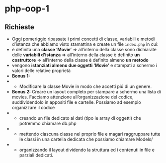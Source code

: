 php-oop-1
===

## Richieste

- Oggi pomeriggio ripassate i primi concetti di classe, variabili e metodi d’istanza che abbiamo visto stamattina e create un file `index.php` in cui:
 - è definita una **classe ‘Movie’**
   => all’interno della classe sono dichiarate delle **variabili d’istanza**
   => all’interno della classe è definito **un costruttore**
   => all’interno della classe è definito almeno **un metodo**
- vengono **istanziati almeno due oggetti ‘Movie’** e stampati a schermo i valori delle relative proprietà
- **Bonus 1:**
- - Modificare la classe Movie in modo che accetti piú di un genere.
- **Bonus 2:**
Creare un layout completo per stampare a schermo una lista di movies.
Facciamo attenzione all’organizzazione del codice, suddividendolo in appositi file e cartelle. Possiamo ad esempio organizzare il codice
- - creando un file dedicato ai dati (tipo le array di oggetti) che potremmo chiamare db.php
- - mettendo ciascuna classe nel proprio file e magari raggruppare tutte le classi in una cartella dedicata che possiamo chiamare Models/
- - organizzando il layout dividendo la struttura ed i contenuti in file e parziali dedicati.
